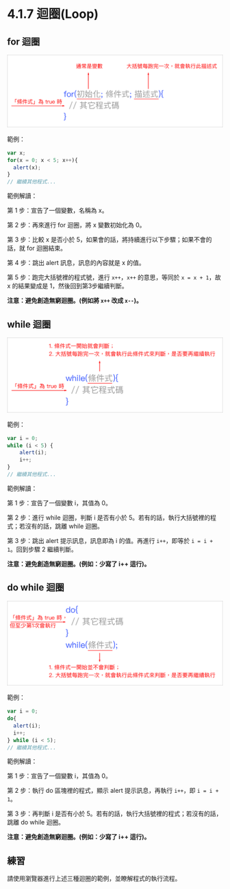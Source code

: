 # 4.1.7 迴圈\(Loop\)

## for 迴圈

![](/assets/loop_for.png)

範例：

```js
var x;
for(x = 0; x < 5; x++){
  alert(x);
}
// 繼續其他程式...
```

範例解讀：

第 1 步：宣告了一個變數，名稱為 x。

第 2 步：再來進行 for 迴圈，將 x 變數初始化為 0。

第 3 步：比較 x 是否小於 5，如果會的話，將持續進行以下步驟；如果不會的話，就 for 迴圈結束。

第 4 步：跳出 alert 訊息，訊息的內容就是 x 的值。

第 5 步：跑完大括號裡的程式號，進行 `x++`，`x++` 的意思，等同於 `x = x + 1`，故 x 的結果變成是 1，然後回到第3步繼續判斷。

**注意：避免創造無窮迴圈。\(例如將 **`x++`** 改成 **`x--`**\)。**

## while 迴圈

![](/assets/loop_while.png)

範例：

```js
var i = 0;
while (i < 5) {
    alert(i);
    i++;
}
// 繼續其他程式...
```

範例解讀：

第 1 步：宣告了一個變數 i，其值為 0。

第 2 步：進行 while 迴圈，判斷 i 是否有小於 5。若有的話，執行大括號裡的程式；若沒有的話，跳離 while 迴圈。

第 3 步：跳出 alert 提示訊息，訊息即為 i 的值。再進行 `i++`，即等於 `i = i + 1`。回到步驟 2 繼續判斷。

**注意：避免創造無窮迴圈。\(例如：少寫了 i++ 這行\)。**

## do while 迴圈

![](/assets/loop_do_while.png)

範例：

```js
var i = 0;
do{
  alert(i);
  i++;
} while (i < 5);
// 繼續其他程式...
```

範例解讀：

第 1 步：宣告了一個變數 i，其值為 0。

第 2 步：執行 do 區塊裡的程式，顯示 alert 提示訊息，再執行 `i++`，即 `i = i + 1`。

第 3 步：再判斷 i 是否有小於 5。若有的話，執行大括號裡的程式；若沒有的話，跳離 do while 迴圈。

**注意：避免創造無窮迴圈。\(例如：少寫了 i++ 這行\)。**

## 練習

請使用瀏覽器進行上述三種迴圈的範例，並瞭解程式的執行流程。

